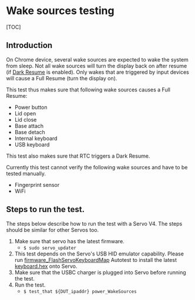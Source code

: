 # Wake sources testing

[TOC]

## Introduction

On Chrome device, several wake sources are expected to wake the system from
sleep. Not all wake sources will turn the display back on after resume (if
[Dark Resume] is enabled). Only wakes that are triggered by input devices will
cause a Full Resume (turn the display on).

This test thus makes sure that following wake sources causes a Full Resume:

*   Power button
*   Lid open
*   Lid close
*   Base attach
*   Base detach
*   Internal keyboard
*   USB keyboard

This test also makes sure that RTC triggers a Dark Resume.

Currently this test cannot verify the following wake sources and have to be
tested manually.
*   Fingerprint sensor
*   WiFi

## Steps to run the test.
The steps below describe how to run the test with a Servo V4. The steps should
be similar for other Servos too.

1.  Make sure that servo has the latest firmware.
    *   `$ sudo servo_updater`
2.  This test depends on the Servo's USB HID emulator capability. Please run
    [firmware_FlashServoKeyboardMap] Autotest to install the latest
    [keyboard.hex] onto Servo.
3.  Make sure that the USBC charger is plugged into Servo before running the
    test.
3.  Run the test.
    *   `$ test_that ${DUT_ipaddr} power_WakeSources`

[Dark Resume]: https://chromium.googlesource.com/chromiumos/platform2/+/master/power_manager/docs/dark_resume.md
[keyboard.hex]: https://chromium.googlesource.com/chromiumos/third_party/hdctools/+/refs/heads/master/servo/firmware/usbkm/KeyboardSerial/Keyboard.hex
[firmware_FlashServoKeyboardMap]: https://chromium.googlesource.com/chromiumos/third_party/autotest/+/refs/heads/master/server/site_tests/firmware_FlashServoKeyboardMap/